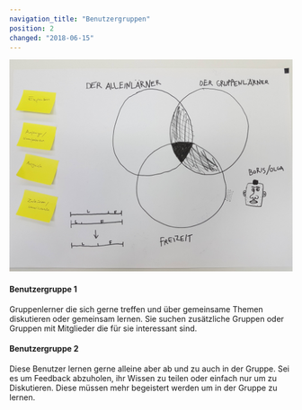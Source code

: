 ```yaml
---
navigation_title: "Benutzergruppen"
position: 2
changed: "2018-06-15"
---
```



![Benutzergruppen Übersicht](_media/benutzergruppen_uebersicht.jpg)


#### Benutzergruppe 1
Gruppenlerner die sich gerne treffen und über gemeinsame Themen diskutieren oder gemeinsam lernen. Sie suchen zusätzliche Gruppen oder Gruppen mit Mitglieder die für sie interessant sind.


#### Benutzergruppe 2
Diese Benutzer lernen gerne alleine aber ab und zu auch in der Gruppe. Sei es um Feedback abzuholen, ihr Wissen zu teilen oder einfach nur um zu Diskutieren. Diese müssen mehr begeistert werden um in der Gruppe zu lernen.


